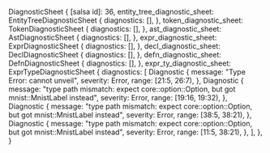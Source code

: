 DiagnosticSheet {
    [salsa id]: 36,
    entity_tree_diagnostic_sheet: EntityTreeDiagnosticSheet {
        diagnostics: [],
    },
    token_diagnostic_sheet: TokenDiagnosticSheet {
        diagnostics: [],
    },
    ast_diagnostic_sheet: AstDiagnosticSheet {
        diagnostics: [],
    },
    expr_diagnostic_sheet: ExprDiagnosticSheet {
        diagnostics: [],
    },
    decl_diagnostic_sheet: DeclDiagnosticSheet {
        diagnostics: [],
    },
    defn_diagnostic_sheet: DefnDiagnosticSheet {
        diagnostics: [],
    },
    expr_ty_diagnostic_sheet: ExprTypeDiagnosticSheet {
        diagnostics: [
            Diagnostic {
                message: "Type Error: cannot unveil",
                severity: Error,
                range: [21:5, 26:7),
            },
            Diagnostic {
                message: "type path mismatch: expect core::option::Option, but got mnist::MnistLabel instead",
                severity: Error,
                range: [19:16, 19:32),
            },
            Diagnostic {
                message: "type path mismatch: expect core::option::Option, but got mnist::MnistLabel instead",
                severity: Error,
                range: [38:5, 38:21),
            },
            Diagnostic {
                message: "type path mismatch: expect core::option::Option, but got mnist::MnistLabel instead",
                severity: Error,
                range: [11:5, 38:21),
            },
        ],
    },
}